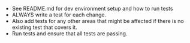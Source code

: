 - See README.md for dev environment setup and how to run tests
- ALWAYS write a test for each change.
- Also add tests for any other areas that might be affected if there is no existing test that covers it.
- Run tests and ensure that all tests are passing.
